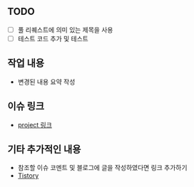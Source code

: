 ## TODO
- [ ] 풀 리퀘스트에 의미 있는 제목을 사용
- [ ] 테스트 코드 추가 및 테스트

## 작업 내용
- 변경된 내용 요약 작성

## 이슈 링크
- [project 링크](https://github.com/users/city-kim/projects/2)

## 기타 추가적인 내용
- 참조할 이슈 코멘트 및 블로그에 글을 작성하였다면 링크 추가하기
- [Tistory](https://city-kim.tistory.com/)
